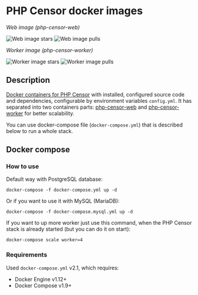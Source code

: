 PHP Censor docker images
========================

*Web image (php-censor-web)*

![Web image stars](https://img.shields.io/docker/stars/phpcensor/php-censor-web.svg)
![Web image pulls](https://img.shields.io/docker/pulls/phpcensor/php-censor-web.svg)

*Worker image (php-censor-worker)*

![Worker image stars](https://img.shields.io/docker/stars/phpcensor/php-censor-worker.svg)
![Worker image pulls](https://img.shields.io/docker/pulls/phpcensor/php-censor-worker.svg)

## Description

[Docker containers for PHP Censor](https://hub.docker.com/u/phpcensor/) with installed, configured source code
and dependencies, configurable by environment variables `config.yml`. It has separated into two containers parts:
[php-censor-web](./web/README.md) and [php-censor-worker](./worker/README.md) for better scalability.

You can use docker-compose file (`docker-compose.yml`) that is described below to run a whole stack.

## Docker compose

### How to use

Default way with PostgreSQL database:

```
docker-compose -f docker-compose.yml up -d
```

Or if you want to use it with MySQL (MariaDB):

```
docker-compose -f docker-compose.mysql.yml up -d
```

If you want to up more worker just use this command, when the PHP Censor stack is already started (but you can do it on
start):

```
docker-compose scale worker=4
```

### Requirements

Used `docker-compose.yml` v2.1, which requires:

* Docker Engine v1.12+
* Docker Compose v1.9+
